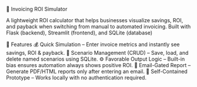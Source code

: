 🧮 Invoicing ROI Simulator

A lightweight ROI calculator that helps businesses visualize savings, ROI, and payback when switching from manual to automated invoicing.
Built with Flask (backend), Streamlit (frontend), and SQLite (database)

🚀 Features
💰 Quick Simulation – Enter invoice metrics and instantly see savings, ROI & payback.
💾 Scenario Management (CRUD) – Save, load, and delete named scenarios using SQLite.
⚙️ Favorable Output Logic – Built-in bias ensures automation always shows positive ROI.
📧 Email-Gated Report – Generate PDF/HTML reports only after entering an email.
🧩 Self-Contained Prototype – Works locally with no authentication required.
